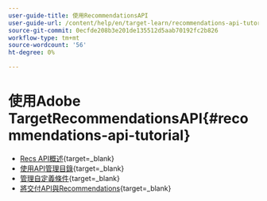 ```yaml
---
user-guide-title: 使用RecommendationsAPI
user-guide-url: /content/help/en/target-learn/recommendations-api-tutorial/recs-api-overview.html
source-git-commit: 0ecfde208b3e201de135512d5aab70192fc2b826
workflow-type: tm+mt
source-wordcount: '56'
ht-degree: 0%

---
```



# 使用Adobe TargetRecommendationsAPI{#recommendations-api-tutorial}

+ [Recs API概述](https://developer.adobe.com/target/before-administer/recs-api/){target=_blank}
+ [使用API管理目錄](https://developer.adobe.com/target/before-administer/recs-api/manage-catalog/){target=_blank}
+ [管理自定義條件](https://developer.adobe.com/target/before-administer/recs-api/manage-custom-criteria/){target=_blank}
+ [將交付API與Recommendations](https://developer.adobe.com/target/before-administer/recs-api/fetch-recs-server-side-delivery-api/){target=_blank}

<!--+ [Debug API calls](6debug.md)
+ [Download the Calculated Recommendations CSV](7download-calc-recs-csv.md)-->

<!--
+ Managing your Catalog with APIs{#manage-catalog}
  + [Create and update items](manage-catalog/saveEntities.md)
  + [Delete items](manage-catalog/deleteEntities.md)
  + [Delete All Items](manage-catalog/concepts.md)
  + [Get item details](manage-catalog/base-implementation.md)
+ Managing Custom Criteria{#use-cases}
  + [Home Page](use-cases/home-page.md)
  + [Product Pages](use-cases/product-pages.md)
  + [Category Pages](use-cases/category-pages.md)
  + [Add to Cart Modals](use-cases/add-to-cart-modals.md)
  + [Cart Page](use-cases/cart-page.md)
  + [Order Confirmation Page](use-cases/order-confirmation-page.md)-->
